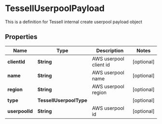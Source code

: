 

# TessellUserpoolPayload

This is a definition for Tessell internal create userpool payload object

## Properties

Name | Type | Description | Notes
------------ | ------------- | ------------- | -------------
**clientId** | **String** | AWS userpool client id |  [optional]
**name** | **String** | AWS userpool name |  [optional]
**region** | **String** | AWS userpool region |  [optional]
**type** | **TessellUserpoolType** |  |  [optional]
**userpoolId** | **String** | AWS userpool id |  [optional]



